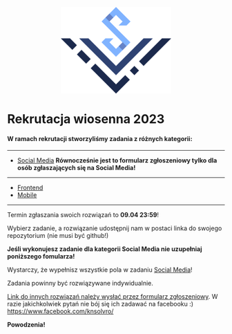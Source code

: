 <div align="center">
<img src="./assets/logo_solvro.png" height="200">
</div>

# Rekrutacja wiosenna 2023

#### W ramach rekrutacji stworzyliśmy zadania z różnych kategorii:

---

- [Social Media](https://forms.gle/2jjPQHKh7p9Ma7wH7) **Równocześnie jest to formularz zgłoszeniowy tylko dla osób zgłaszających się na Social Media!**

---

- [Frontend](./frontend/zadanie.md)
- [Mobile](./mobile/zadanie.md)

---

Termin zgłaszania swoich rozwiązań to **09.04 23:59**!

Wybierz zadanie, a rozwiązanie udostępnij nam w postaci linka do swojego repozytorium (nie musi być github!)

**Jeśli wykonujesz zadanie dla kategorii Social Media nie uzupełniaj poniższego fomularza!** 

Wystarczy, że wypełnisz wszystkie pola w zadaniu [Social Media](https://forms.gle/2jjPQHKh7p9Ma7wH7)!

Zadania powinny być rozwiązywane indywidualnie.


[Link do innych rozwiązań należy wysłać przez formularz zgłoszeniowy](https://forms.gle/Wkm6yL7m6z9zsren6). W razie jakichkolwiek pytań nie bój się ich zadawać na facebooku :) https://www.facebook.com/knsolvro/ 

**Powodzenia!**


